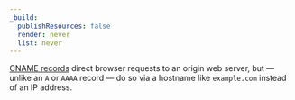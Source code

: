 ```yaml
---
_build:
  publishResources: false
  render: never
  list: never
---
```


[CNAME records](https://www.cloudflare.com/learning/dns/dns-records/dns-cname-record/) direct browser requests to an origin web server, but — unlike an `A` or `AAAA` record — do so via a hostname like `example.com` instead of an IP address.